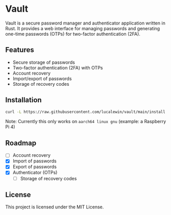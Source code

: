 # Vault

Vault is a secure password manager and authenticator application written in Rust. It provides a web interface for managing passwords and generating one-time passwords (OTPs) for two-factor authentication (2FA).

## Features

- Secure storage of passwords
- Two-factor authentication (2FA) with OTPs
- Account recovery
- Import/export of passwords
- Storage of recovery codes

## Installation

```bash
curl -L https://raw.githubusercontent.com/lucalewin/vault/main/install.sh | sudo bash
```

Note: Currently this only works on `aarch64 linux gnu` (example: a Raspberry Pi 4)

## Roadmap

- [ ] Account recovery
- [x] Import of passwords
- [x] Export of passwords
- [x] Authenticator (OTPs)
  - [ ] Storage of recovery codes

## License

This project is licensed under the MIT License.
